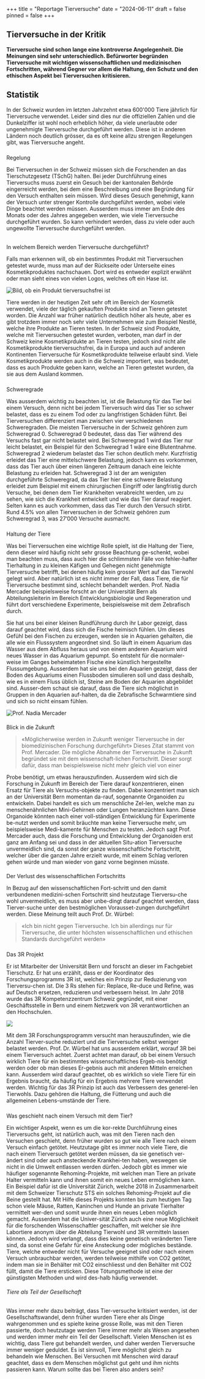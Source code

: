 +++
title = "Reportage Tierversuche"
date = "2024-06-11"
draft = false
pinned = false
+++
## Tierversuche in der Kritik


**Tierversuche sind schon lange eine kontroverse Angelegenheit. Die Meinungen sind sehr unterschiedlich. Befürworter begründen Tierversuche mit wichtigen wissenschaftlichen und medizinischen Fortschritten, während Gegner vor allem die Haltung, den Schutz und den ethischen Aspekt bei Tierversuchen kritisieren.**

## Statistik


In der Schweiz wurden im letzten Jahrzehnt etwa 600'000 Tiere jährlich für Tierversuche verwendet. Leider sind dies nur die offiziellen Zahlen und die Dunkelziffer ist wohl noch erheblich höher, da viele unerlaubte oder ungenehmigte Tierversuche durchgeführt werden. Diese ist in anderen Ländern noch deutlich grösser, da es oft keine allzu strengen Regelungen gibt, was Tierversuche angeht. 

### 
Regelung


Bei Tierversuchen in der Schweiz müssen sich die Forschenden an das Tierschutzgesetz (TSchG) halten. Bei jeder Durchführung eines Tierversuchs muss zuerst ein Gesuch bei der kantonalen Behörde eingerreicht werden, bei dem eine Beschreibung und eine Begründung für den Versuch enthalten sein müssen. Wird dieses Gesuch genehmigt, kann der Versuch unter strenger Kontrolle durchgeführt werden, wobei viele Dinge beachtet werden müssen. Ausserdem muss immer am Ende des Monats oder des Jahres angegeben werden, wie viele Tierversuche durchgeführt wurden. So kann verhindert werden, dass zu viele oder auch ungewollte Tierversuche durchgeführt werden. 

###### 
In welchem Bereich werden Tierversuche durchgeführt?


Falls man erkennen will, ob ein bestimmtes Produkt mit Tierversuchen getestet wurde, muss man auf der Rückseite oder Unterseite eines Kosmetikproduktes nachschauen. Dort wird es entweder explizit erwähnt oder man sieht eines von vielen Logos, welches oft ein Hase ist.  

![Bild, ob ein Produkt tierversuchsfrei ist](bild_2024-06-11_091407675.png)



Tiere werden in der heutigen Zeit sehr oft im Bereich der Kosmetik verwendet, viele der täglich gekauften Produkte sind an Tieren getestet worden. Die Anzahl war früher natürlich deutlich höher als heute, aber es gibt trotzdem immer noch sehr viele Unternehmen wie zum Beispiel Nestlé, welche ihre Produkte an Tieren testen. In der Schweiz sind Produkte, welche mit Tierversuchen getestet wurden, verboten, man darf in der Schweiz keine Kosmetikprdukte an Tieren testen, jedoch 
sind nicht alle Kosmetikprodukte tierversuchsfrei, da in Europa und auch auf anderen Kontinenten Tierversuche für Kosmetikprodukte teilweise erlaubt sind. Viele Kosmetikprodukte werden auch in die Schweiz importiert, was bedeutet, dass es auch Produkte geben kann, welche an Tieren getestet wurden, da sie aus dem Ausland kommen.

### 
Schweregrade


Was ausserdem wichtig zu beachten ist, ist die Belastung für das Tier bei einem Versuch, denn nicht bei jedem Tierversuch wird das Tier so schwer belastet, dass es zu einem Tod oder zu langfristigen Schäden führt. Bei Tierversuchen differenziert man zwischen vier verschiedenen Schweregraden. Die meisten Tierversuche in der Schweiz gehören zum Schweregrad 0. Schweregrad 0 bedeutet, dass das Tier während des Versuchs fast gar nicht belastet wird. Bei Schweregrad 1 wird das Tier nur leicht belastet, ein Beispiel für den Schweregrad 1 wäre eine Blutentnahme. Schweregrad 2 wiederum belastet das Tier schon deutlich mehr. Kurzfristig erleidet das Tier eine mittelschwere Belastung, jedoch kann es vorkommen, dass das Tier auch über einen längeren Zeitraum danach eine leichte Belastung zu erleiden hat. Schweregrad 3 ist der am wenigsten durchgeführte Schweregrad, da das Tier hier eine schwere Belastung erleidet zum Beispiel mit einem chirurgischen Eingriff oder langfristig durch Versuche, bei denen dem Tier Krankheiten verabreicht werden, um zu sehen, wie sich die Krankheit entwickelt und wie das Tier darauf reagiert. Selten kann es auch vorkommen, dass das Tier durch den Versuch stirbt. Rund 
4.5% von allen Tierversuchen in der Schweiz gehören zum Schweregrad 3, was 27’000 Versuche ausmacht.



##### 
Haltung der Tiere


Was bei Tierversuchen eine wichtige Rolle spielt, ist die Haltung der Tiere, denn dieser wird häufig nicht sehr grosse Beachtung ge-schenkt, wobei man beachten muss, dass auch hier die schlimmsten Fälle von fehler-hafter Tierhaltung in zu kleinen Käfigen und Gehegen nicht genehmigte Tierversuche betrifft, bei denen häufig kein grosser Wert auf das Tierwohl gelegt wird.
Aber natürlich ist es nicht immer der Fall, dass Tiere, die für Tierversuche bestimmt sind, schlecht behandelt werden. Prof. Nadia Mercader beispielsweise forscht an der Universität Bern als Abteilungsleiterin im Bereich Entwicklungsbiologie und Regeneration und führt dort verschiedene Experimente, beispielsweise mit dem Zebrafisch durch. 


Sie hat uns bei einer kleinen Rundführung durch ihr Labor gezeigt, dass darauf geachtet wird, dass sich die Fische heimisch fühlen. Um dieses Gefühl bei den Fischen zu erzeugen, werden sie in Aquarien gehalten, die alle wie ein Flusssystem angeordnet sind. So läuft in einem Aquarium das Wasser aus dem Abfluss heraus und von einem anderen Aquarium wird neues Wasser in das Aquarium gepumpt. So entsteht für die normaler-weise im Ganges beheimateten Fische eine künstlich hergestellte Flussumgebung.
Ausserdem hat sie uns bei den Aquarien gezeigt, dass der Boden des Aquariums einen Flussboden simulieren soll und dass deshalb, wie es in einem Fluss üblich ist, Steine am Boden der Aquarien abgebildet sind. Ausser-dem schaut sie darauf, dass die Tiere sich möglichst in Gruppen in den Aquarien auf-halten, da die Zebrafische Schwarmtiere sind und sich so nicht einsam fühlen. 



![Prof. Nadia Mercader](kopf.jpg)

#### 
Blick in die Zukunft

>
> «Möglicherweise werden in Zukunft weniger Tierversuche in der biomedizinischen Forschung durchgeführt»
> Dieses Zitat stammt von Prof. Mercader. Die mögliche Abnahme der Tierversuche in Zukunft begründet sie mit dem wissenschaft-lichen Fortschritt. Dieser sorgt dafür, dass man beispielsweise nicht mehr gleich viel von einer 

Probe benötigt, um etwas herauszufinden. Ausserdem wird sich die Forschung in Zukunft im Bereich der Tiere darauf konzentrieren, einen Ersatz für Tiere als Versuchs-objekte zu finden. Dabei konzentriert man sich an der Universität Bern momentan da-rauf, sogenannte Organoiden zu entwickeln. Dabei handelt es sich um menschliche Zel-len, welche man zu menschenähnlichen Mini-Gehirnen oder Lungen heranzüchten kann. Diese Organoide könnten nach einer voll-ständigen Entwicklung für Experimente be-nutzt werden und somit bräuchte man keine Tierversuche mehr, um beispielsweise Medi-kamente für Menschen zu testen. Jedoch sagt Prof. Mercader auch, dass die Forschung und Entwicklung der Organoiden erst ganz am Anfang sei und dass in der aktuellen Situ-ation Tierversuche unvermeidlich sind, da sonst der ganze wissenschaftliche Fortschritt, welcher über die ganzen Jahre erzielt wurde, mit einem Schlag verloren gehen würde und man wieder von ganz vorne beginnen müsste.

#### 
Der Verlust des wissenschaftlichen Fortschritts


In Bezug auf den wissenschaftlichen Fort-schritt und den damit verbundenen medizini-schen Fortschritt sind heutzutage Tierversu-che wohl unvermeidlich, es muss aber unbe-dingt darauf geachtet werden, dass Tierver-suche unter den bestmöglichen Vorausset-zungen durchgeführt werden. Diese Meinung teilt auch Prof. Dr. Würbel: 

>
> «Ich bin nicht gegen Tierversuche. Ich bin allerdings nur für Tierversuche, die unter höchsten wissenschaftlichen und ethischen Standards durchgeführt werden» 

##### 
Das 3R Projekt


Er ist Mitarbeiter der Universität Bern und forscht an dieser im Fachgebiet Tierschutz. Er hat uns erzählt, dass er der Koordinator des Forschungsprogramms 3R ist, welches ein Prinzip zur Reduzierung von Tierversu-chen ist. Die 3 Rs stehen für: Replace, Re-duce und Refine, was auf Deutsch ersetzen, reduzieren und verbessern heisst. Im Jahr 2018 wurde das 3R Kompetenzzentrum Schweiz gegründet, mit einer Geschäftsstelle in Bern und einem Netzwerk von 3R verantwortlichen an den Hochschulen. 

![](hannophoto.jpg)


Mit dem 3R Forschungsprogramm versucht man herauszufinden, wie die Anzahl Tierver-suche reduziert und die Tierversuche selbst weniger belastet werden. Prof. Dr. Würbel hat uns ausserdem erklärt, worauf 3R bei einem Tierversuch achtet.  Zuerst achtet man darauf, ob bei einem Versuch wirklich Tiere für ein bestimmtes wissenschaftliches Ergeb-nis benötigt werden oder ob man dieses Er-gebnis auch mit anderen Mitteln erreichen kann. Ausserdem wird darauf geachtet, ob es wirklich so viele Tiere für ein Ergebnis braucht, da häufig für ein Ergebnis mehrere Tiere verwendet werden. Wichtig für das 3R Prinzip ist auch das Verbessern des generel-len Tierwohls. Dazu gehören die Haltung, die Fütterung und auch die allgemeinen Lebens-umstände der Tiere. 

### 
Was geschieht nach einem Versuch mit dem Tier?


Ein wichtiger Aspekt, wenn es um die kor-rekte Durchführung eines Tierversuchs geht, ist natürlich auch, was mit den Tieren nach den Versuchen geschieht, denn früher wurden so gut wie alle Tiere nach einem Versuch einfach getötet. Heutzutage gibt es immer noch viele Tiere, die nach einem Tierversuch getötet werden müssen, da sie genetisch ver-ändert sind oder auch ansteckende Krankhei-ten haben, weswegen sie nicht in die Umwelt entlassen werden dürfen. Jedoch gibt es immer wie häufiger sogenannte Rehoming-Projekte, mit welchen man Tiere an private Halter vermitteln kann und ihnen somit ein neues Leben ermöglichen kann. Ein Beispiel dafür ist die Universität Zürich, welche 2018 in Zusammenarbeit mit dem Schweizer Tierschutz STS ein solches Rehoming-Projekt auf die Beine gestellt hat. Mit Hilfe dieses Projekts konnten bis zum heutigen Tag schon viele Mäuse, Ratten, Kaninchen und Hunde an private Tierhalter vermittelt wer-den und somit wurde ihnen ein neues Leben möglich gemacht. Ausserdem hat die Univer-sität Zürich auch eine neue Möglichkeit für die forschenden Wissenschaftler geschaffen, mit welcher sie ihre Labortiere anonym über die Abteilung Tierwohl und 3R vermitteln lassen können. Jedoch wird verlangt, dass dies keine genetisch veränderten Tiere sind, da sonst eine Gefahr für eine Ansteckung oder mögliches bestände. 
Tiere, welche entweder nicht für Versuche geeignet sind oder nach einem Versuch unbrauchbar werden, werden teilweise mithilfe von CO2 getötet, indem man sie in Behälter mit CO2 einschliesst und den Behälter mit CO2 füllt, damit die Tiere ersticken. Diese Tötungsmethode ist eine der günstigsten Methoden und wird des-halb häufig verwendet. 

###### Tiere als Teil der Gesellschaft


Was immer mehr dazu beiträgt, dass Tier-versuche kritisiert werden, ist der Gesellschaftswandel, denn früher wurden Tiere eher als Dinge wahrgenommen und es spielte keine grosse Rolle, was mit den Tieren passierte, doch heutzutage werden Tiere immer mehr als Wesen angesehen und werden immer mehr ein Teil der Gesellschaft. Vielen Menschen ist es wichtig, dass Tiere gut behandelt werden, und daher werden Tierversuche immer weniger geduldet. 
Es ist sinnvoll, Tiere möglichst gleich zu behandeln wie Menschen. Bei Versuchen mit Menschen wird darauf geachtet, dass es dem Menschen möglichst gut geht und ihm nichts passieren kann. Warum sollte das bei Tieren also anders sein?